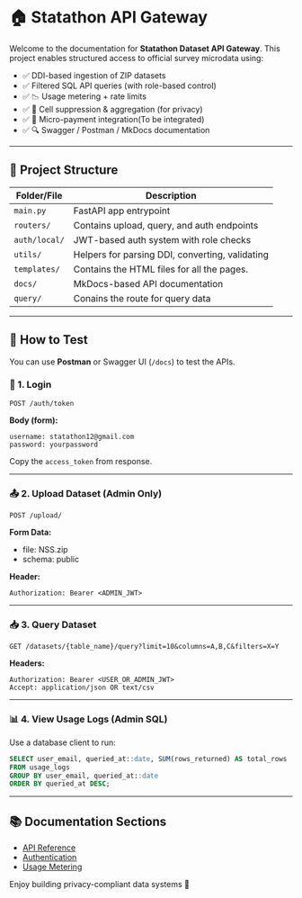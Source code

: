 # 🏠 Statathon API Gateway

Welcome to the documentation for  **Statathon Dataset API Gateway**.
This project enables structured access to official survey microdata using:

* ✅ DDI-based ingestion of ZIP datasets
* ✅ Filtered SQL API queries (with role-based control)
* ✅ 📉 Usage metering + rate limits
* ✅ 🔐 Cell suppression & aggregation (for privacy)
* ✅ 💼 Micro-payment integration(To be integrated)
* ✅ 🔍 Swagger / Postman / MkDocs documentation

---

## 🧱 Project Structure

| Folder/File   | Description                                     |
| ------------- | ----------------------------------------------- |
| `main.py`     | FastAPI app entrypoint                          |
| `routers/`    | Contains upload, query, and auth endpoints      |
| `auth/local/` | JWT-based auth system with role checks          |
| `utils/`      | Helpers for parsing DDI, converting, validating |
| `templates/`  | Contains the HTML files for all the pages.      |
| `docs/`       | MkDocs-based API documentation                  |
| `query/`      | Conains the route for query data                |

---

## 🧪 How to Test

You can use **Postman** or Swagger UI (`/docs`) to test the APIs.

### 🔑 1. Login

```http
POST /auth/token
```

**Body (form):**

```
username: statathon12@gmail.com
password: yourpassword
```

Copy the `access_token` from response.

---

### 📤 2. Upload Dataset (Admin Only)

```http
POST /upload/
```

**Form Data:**

* file: NSS.zip
* schema: public

**Header:**

```
Authorization: Bearer <ADMIN_JWT>
```

---

### 📥 3. Query Dataset

```http
GET /datasets/{table_name}/query?limit=10&columns=A,B,C&filters=X=Y
```

**Headers:**

```
Authorization: Bearer <USER_OR_ADMIN_JWT>
Accept: application/json OR text/csv
```

---

### 📊 4. View Usage Logs (Admin SQL)

Use a database client to run:

```sql
SELECT user_email, queried_at::date, SUM(rows_returned) AS total_rows
FROM usage_logs
GROUP BY user_email, queried_at::date
ORDER BY queried_at DESC;
```

---

## 📚 Documentation Sections

* [API Reference](api.md)
* [Authentication](auth.md)
* [Usage Metering](usage.md)

Enjoy building privacy-compliant data systems 🚀
